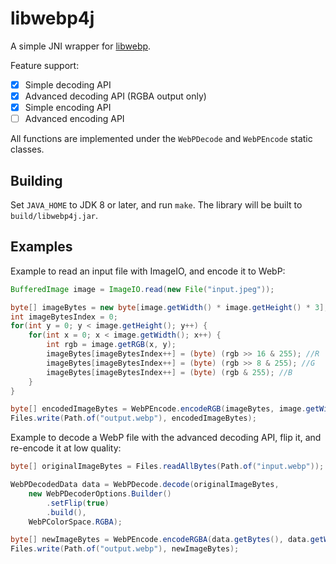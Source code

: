 # libwebp4j

A simple JNI wrapper for [libwebp](https://developers.google.com/speed/webp/docs/api).

Feature support:
- [x] Simple decoding API
- [x] Advanced decoding API (RGBA output only)
- [x] Simple encoding API
- [ ] Advanced encoding API

All functions are implemented under the `WebPDecode` and `WebPEncode` static classes.

## Building

Set `JAVA_HOME` to JDK 8 or later, and run `make`. The library will be built to `build/libwebp4j.jar`.

## Examples

Example to read an input file with ImageIO, and encode it to WebP:
```java
BufferedImage image = ImageIO.read(new File("input.jpeg"));

byte[] imageBytes = new byte[image.getWidth() * image.getHeight() * 3];
int imageBytesIndex = 0;
for(int y = 0; y < image.getHeight(); y++) {
	for(int x = 0; x < image.getWidth(); x++) {
		int rgb = image.getRGB(x, y);
		imageBytes[imageBytesIndex++] = (byte) (rgb >> 16 & 255); //R
		imageBytes[imageBytesIndex++] = (byte) (rgb >> 8 & 255); //G
		imageBytes[imageBytesIndex++] = (byte) (rgb & 255); //B
	}
}

byte[] encodedImageBytes = WebPEncode.encodeRGB(imageBytes, image.getWidth(), image.getHeight(), image.getWidth() * 3, 80);
Files.write(Path.of("output.webp"), encodedImageBytes);
```

Example to decode a WebP file with the advanced decoding API, flip it, and re-encode it at low quality:
```java
byte[] originalImageBytes = Files.readAllBytes(Path.of("input.webp"));

WebPDecodedData data = WebPDecode.decode(originalImageBytes,
	new WebPDecoderOptions.Builder()
		.setFlip(true)
		.build(),
	WebPColorSpace.RGBA);

byte[] newImageBytes = WebPEncode.encodeRGBA(data.getBytes(), data.getWidth(), data.getHeight(), data.getWidth() * 4, 10);
Files.write(Path.of("output.webp"), newImageBytes);
```
